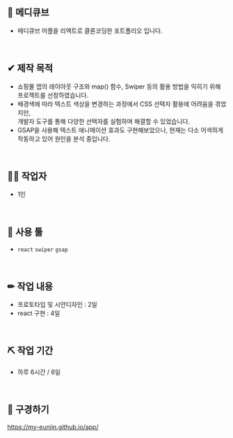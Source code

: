 ## 📒 메디큐브
- 메디큐브 어플을 리액트로 클론코딩한 포트폴리오 입니다.

<br/>

## ✔ 제작 목적
- 쇼핑몰 앱의 레이아웃 구조와 map() 함수, Swiper 등의 활용 방법을 익히기 위해 프로젝트를 선정하였습니다.
- 배경색에 따라 텍스트 색상을 변경하는 과정에서 CSS 선택자 활용에 어려움을 겪었지만,<br/>
  개발자 도구를 통해 다양한 선택자를 실험하며 해결할 수 있었습니다.
- GSAP을 사용해 텍스트 애니메이션 효과도 구현해보았으나, 현재는 다소 어색하게 작동하고 있어 원인을 분석 중입니다.
  
<br/>

## 🙋‍♀️ 작업자
- 1인

<br/>

## 📌 사용 툴
- `react` `swiper` `gsap`
<br/>

## ✏ 작업 내용
- 프로토타입 및 시안디자인 : 2일
- react 구현 : 4일

<br/>

## ⛏ 작업 기간
- 하루 6시간 / 6일

<br/>

## 👀 구경하기
https://my-eunjin.github.io/app/
